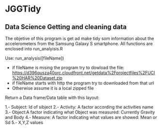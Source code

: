 # JGGTidy
## Data Science Getting and cleaning data

The objetive of this program is get ad make tidy som information about the accelerometers from the Samsung Galaxy S smartphone.
All functions are enclosed into run_analyisis.R

Use: run_analysis([fileName])

* if fileName is mising the program try to dowload the file: https://d396qusza40orc.cloudfront.net/getdata%2Fprojectfiles%2FUCI%20HAR%20Dataset.zip
* if fileName starts with http the program try to downloaded from that url
* Otherwise assume it is a local zipped file

Return a Data frame/Data table with this layout:

1.- Subject: Id of sibject
2.- Activity: A factor according the activities name
3.- Object:A factor indicating what Object was measured: Currently Gravity and Body
4.- Measure: A factor indicating what values are showed: Mean or Sd
5.- X,Y,Z values


